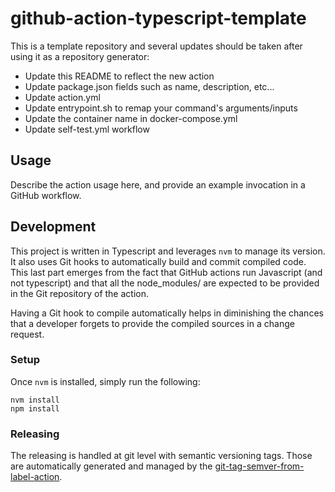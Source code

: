 # github-action-typescript-template

This is a template repository and several updates should be taken after using it as a repository generator:
- Update this README to reflect the new action
- Update package.json fields such as name, description, etc...
- Update action.yml
- Update entrypoint.sh to remap your command's arguments/inputs
- Update the container name in docker-compose.yml
- Update self-test.yml workflow

## Usage

Describe the action usage here, and provide an example invocation in a GitHub workflow.

## Development

This project is written in Typescript and leverages `nvm` to manage its version. It also uses Git hooks
to automatically build and commit compiled code. This last part emerges from the fact that GitHub actions
run Javascript (and not typescript) and that all the node_modules/ are expected to be provided in the Git
repository of the action.

Having a Git hook to compile automatically helps in diminishing the chances that a developer forgets to
provide the compiled sources in a change request.

### Setup

Once `nvm` is installed, simply run the following:

```
nvm install
npm install
``` 

### Releasing

The releasing is handled at git level with semantic versioning tags. Those are automatically generated and managed
by the [git-tag-semver-from-label-action](https://github.com/infrastructure-blocks/git-tag-semver-from-label-action).
